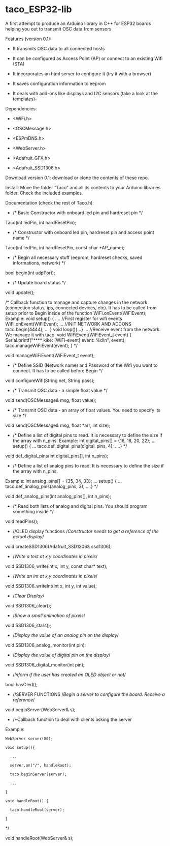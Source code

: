 # taco_ESP32-lib
A first attempt to produce an Arduino library in C++ for ESP32 boards helping you out to transmit OSC data from sensors

Features (version 0.1):

* It transmits OSC data to all connected hosts

* It can be configured as Access Point (AP) or connect to an existing Wifi (STA)

* It incorporates an html server to configure it (try it with a browser)

* It saves configuration information to eeprom

* It deals with add-ons like displays and I2C sensors (take a look at the templates)-

Dependencies:

* <WiFi.h>

* <OSCMessage.h>

* <ESPmDNS.h>

* <WebServer.h>

* <Adafruit_GFX.h>

* <Adafruit_SSD1306.h>

Download version 0.1: download or clone the contents of these repo.


Install: Move the folder “Taco” and all its contents to your Arduino libraries folder. Check the included examples.


Documentation (check the rest of Taco.h):

  * /* Basic Constructor with onboard led pin and hardreset pin */
  
  Taco(int ledPin, int hardResetPin);

  * /* Constructor with onboard led pin, hardreset pin and access point name */
  
  Taco(int ledPin, int hardResetPin, const char *AP_name);

  * /* Begin all necessary stuff (eeprom, hardreset checks, saved informations, network) */
  
  bool begin(int udpPort);

  * /* Update board status */
  
  void update();

  /* Callback function to manage and capture changes in the network (connection status, ips, connected devices, etc).
  It has to be called from setup prior to Begin inside of the function WiFi.onEvent(WiFiEvent);
  Example:
  void setup() {
    ....
    //First register for wifi events
    WiFi.onEvent(WiFiEvent);
    ...
    //INIT NETWORK AND ADDONS
    taco.begin(4444);
    ...
  }
  void loop(){...}
  ...
  //Receive event from the network. We manage it with taco.
  void WiFiEvent(WiFiEvent_t event) {
    Serial.printf("**** kike: [WiFi-event] event: %d\n", event);
    taco.manageWiFiEvent(event);
  } */
  
  void manageWiFiEvent(WiFiEvent_t event);

  * /* Define SSID (Network name) and Password of the Wifi you want to connect.
  It has to be called before Begin */
  
  void configureWifi(String net, String pass);

  * /* Transmit OSC data - a simple float value */
  
  void send(OSCMessage& msg, float value);

  * /* Transmit OSC data - an array of float values. You need to specify its size */
  
  void send(OSCMessage& msg, float *arr, int size);

  * /* Define a list of digital pins to read. It is necessary to define the size if the array with n_pins.
  Example:
    int digital_pins[] = {16, 18, 20, 22};
    ... setup() {
    ...   taco.def_digital_pins(digital_pins, 4);
    ....} */
  
  void def_digital_pins(int digital_pins[], int n_pins);

  * /* Define a list of analog pins to read. It is necessary to define the size if the array with n_pins.
  
  Example:
  int analog_pins[] = {35, 34, 33};
    ... setup() {
    ...   taco.def_analog_pins(analog_pins, 3);
    ....} */    
  
  void def_analog_pins(int analog_pins[], int n_pins);

  * /* Read both lists of analog and digital pins. You should program something inside */
  
  void readPins();

  * //OLED display functions
  /*Constructor needs to get a reference of the actual display*/
  
  void createSSD1306(Adafruit_SSD1306& ssd1306);

  * /*Write a text at x,y coordinates in pixels*/
  
  void SSD1306_write(int x, int y, const char* text);

  * /*Write an int at x,y coordinates in pixels*/
  
  void SSD1306_writeInt(int x, int y, int value);

  * /*Clear Display*/
  
  void SSD1306_clear();

  * /*Show a small animation of pixels*/
  
  void SSD1306_stars();

  * /*Display the value of an analog pin on the display*/
  
  void SSD1306_analog_monitor(int pin);

  * /*Display the value of digital pin on the display*/
  
  void SSD1306_digital_monitor(int pin);

  * /*Inform if the user has created an OLED object or not*/
  
  bool hasOled();

  * //SERVER FUNCTIONS
  /*Begin a server to configure the board. Receive a reference*/
  
  void beginServer(WebServer& s);

  * /*Callback function to deal with clients asking the server
  
  Example:
  
    WebServer server(80);
    
    void setup(){
    
      ...
      
      server.on("/", handleRoot);
      
      taco.beginServer(server);
      
      ...
      
    }
    
    void handleRoot() {
    
      taco.handleRoot(server);
      
    }
    
  */
  
  
  void handleRoot(WebServer& s);



